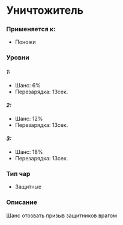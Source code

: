 # Уничтожитель

### Применяется к:

* Поножи

### Уровни

#### _1:_&#x20;

* Шанс: 6%
* Перезарядка:  13сек.

#### _2:_

* Шанс: 12%
* Перезарядка:  13сек.&#x20;

#### _3:_&#x20;

* Шанс: 18%
* Перезарядка:  13сек.

### Тип чар

* Защитные

### Описание&#x20;

Шанс отозвать призыв защитников врагом
